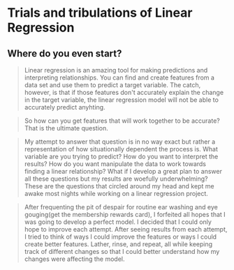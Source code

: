 # Trials and tribulations of Linear Regression

## Where do you even start?
>   Linear regression is an amazing tool for making predictions and interpreting relationships. You can find and create features from a data set and use them to predict a target variable.  The catch, however, is that if those features don't accurately explain the change in the target variable, the linear regression model will not be able to accurately predict anyhting.

>   So how can you get features that will work together to be accurate?
That is the ultimate question.

>   My attempt to answer that question is in no way exact but rather a representation of how situationally dependent the process is.  What variable are you trying to predict? How do you want to interpret the results? How do you want manipulate the data to work towards finding a linear relationship? What if I develop a great plan to answer all these questions but my results are woefully underwhelming?  These are the questions that circled around my head and kept me awake most nights while working on a linear regression project.

>   After frequenting the pit of despair for routine ear washing and eye gouging(get the membership rewards card), I forfeited all hopes that I was going to develop a perfect model.  I decided that I could only hope to improve each attempt.  After seeing results from each attempt, I tried to think of ways I could improve the features or ways I could create better features.  Lather, rinse, and repeat, all while keeping track of different changes so that I could better understand how my changes were affecting the model.